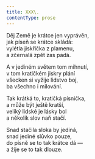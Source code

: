```yaml
---
title: XXX\.
contentType: prose
---
```


Děj Země je krátce jen vyprávěn,  
jak píseň se krátce skládá:  
vylétla jiskřička z plamenu,  
a zčernalá zpět zas padá.

A v jediném světem tom mihnutí,  
v tom kratičkém jiskry plání  
všecken si vyžije lidstvo boj,  
ba všechno i milování.

Tak krátká to, kratičká písnička,  
a může být ještě kratší,  
veliký lidské je lásky bol  
a několik slov naň stačí.

Snad stačila sloka by jediná,  
snad jediné slůvko pouze,  
do písně se to tak krátce dá —  
a žije se to tak dlouze.
